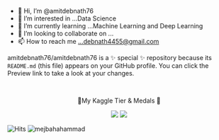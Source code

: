 - 👋 Hi, I’m @amitdebnath76
- 👀 I’m interested in ...Data Science
- 🌱 I’m currently learning ...Machine Learning and Deep Learning
- 💞️ I’m looking to collaborate on ...
- 📫 How to reach me ...debnath4455@gmail.com

amitdebnath76/amitdebnath76 is a ✨ special ✨ repository because its `README.md` (this file) appears on your GitHub profile.
You can click the Preview link to take a look at your changes.
<p align="center">

<p align="center">

  <br/>
  <p align="center">🥇My Kaggle Tier & Medals 🥇</p>
 
</p>
<p align="center">
  <img src="https://road-to-kaggle-grandmaster.vercel.app/api/badges/mejbahahammad/competition/light&quot; />
  <img src="https://road-to-kaggle-grandmaster.vercel.app/api/badges/mejbahahammad/dataset/light&quot; />
  <img src="https://road-to-kaggle-grandmaster.vercel.app/api/badges/mejbahahammad/notebook/light&quot; />
  <img src="https://road-to-kaggle-grandmaster.vercel.app/api/badges/mejbahahammad/discussion/light&quot; />
</p>

![Hits](https://hits.seeyoufarm.com/api/count/incr/badge.svg?url=https%3A%2F%2Fgithub.com%2Fmejbahahammad%2Fkaggle-badge&count_bg=%23DDAA17&title_bg=%23555555&icon=&icon_color=%23E7E7E7&title=hits&edge_flat=false)
![mejbahahammad](https://road-to-kaggle-grandmaster.vercel.app/api/simple/mejbahahammad)

